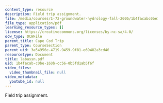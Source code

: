 ```yaml
---
content_type: resource
description: Field trip assignment.
file: /media/courses/1-72-groundwater-hydrology-fall-2005/1b4facabc0be160bcc560b5fd1ab5f6f_labassn.pdf
file_type: application/pdf
learning_resource_types: []
license: https://creativecommons.org/licenses/by-nc-sa/4.0/
ocw_type: OCWFile
parent_title: Cape Cod Trip
parent_type: CourseSection
parent_uid: 3a54956e-4719-9459-9f81-e69482a3cd40
resourcetype: Document
title: labassn.pdf
uid: 1b4facab-c0be-160b-cc56-0b5fd1ab5f6f
video_files:
  video_thumbnail_file: null
video_metadata:
  youtube_id: null
---
```

Field trip assignment.